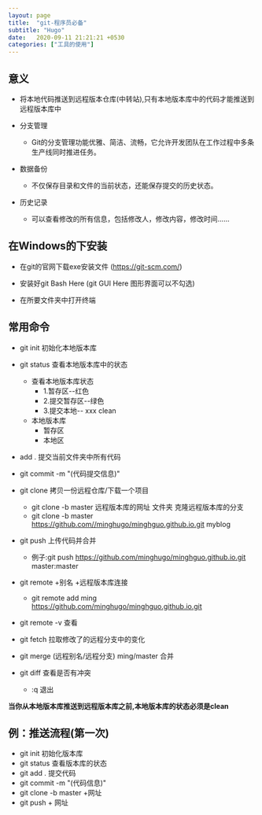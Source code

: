 ```yaml
---
layout: page
title:  "git-程序员必备"
subtitle: "Hugo"
date:   2020-09-11 21:21:21 +0530
categories: ["工具的使用"]
---
```


## 意义
- 将本地代码推送到远程版本仓库(中转站),只有本地版本库中的代码才能推送到远程版本库中

- 分支管理 
	- Git的分支管理功能优雅、简洁、流畅，它允许开发团队在工作过程中多条生产线同时推进任务。

- 数据备份
	- 不仅保存目录和文件的当前状态，还能保存提交的历史状态。
        
- 历史记录
	- 可以查看修改的所有信息，包括修改人，修改内容，修改时间……

##  在Windows的下安装
- 在git的官网下载exe安装文件 (https://git-scm.com/)

- 安装好git Bash Here (git GUI Here 图形界面可以不勾选)

- 在所要文件夹中打开终端
    
## 常用命令

- git init 初始化本地版本库

- git status 查看本地版本库中的状态
	- 查看本地版本库状态
		- 1.暂存区--红色 
		- 2.提交暂存区--绿色
		- 3.提交本地-- xxx clean
	- 本地版本库
		- 暂存区
		- 本地区
	
- add . 提交当前文件夹中所有代码

- git commit -m "(代码提交信息)"
- git clone 拷贝一份远程仓库/下载一个项目
	-  git clone -b master 远程版本库的网址 文件夹 克隆远程版本库的分支
    -  git clone -b master https://github.com//minghugo/minghguo.github.io.git myblog

- git push 上传代码并合并
	- 例子:git push https://github.com/minghugo/minghguo.github.io.git master:master 

- git remote +别名 +远程版本库连接
	- git remote add ming https://github.com/minghugo/minghguo.github.io.git

- git remote -v 查看

- git fetch 拉取修改了的远程分支中的变化

- git merge (远程别名/远程分支) ming/master 合并

- git diff 查看是否有冲突
	- :q 退出

**当你从本地版本库推送到远程版本库之前,本地版本库的状态必须是clean**

## 例：推送流程(第一次)

- git init 初始化版本库
- git status 查看版本库的状态
- git add . 提交代码
- git commit -m "(代码信息)"
- git clone -b master +网址
- git push + 网址



